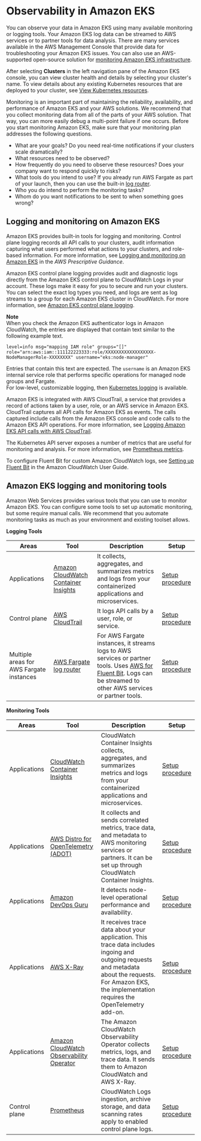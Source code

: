 # Observability in Amazon EKS<a name="eks-observe"></a>

You can observe your data in Amazon EKS using many available monitoring or logging tools\. Your Amazon EKS log data can be streamed to AWS services or to partner tools for data analysis\. There are many services available in the AWS Management Console that provide data for troubleshooting your Amazon EKS issues\. You can also use an AWS\-supported open\-source solution for [monitoring Amazon EKS infrastructure](https://docs.aws.amazon.com/grafana/latest/userguide/solution-eks.html)\.

After selecting **Clusters** in the left navigation pane of the Amazon EKS console, you can view cluster health and details by selecting your cluster's name\. To view details about any existing Kubernetes resources that are deployed to your cluster, see [View Kubernetes resources](view-kubernetes-resources.md)\.

Monitoring is an important part of maintaining the reliability, availability, and performance of Amazon EKS and your AWS solutions\. We recommend that you collect monitoring data from all of the parts of your AWS solution\. That way, you can more easily debug a multi\-point failure if one occurs\. Before you start monitoring Amazon EKS, make sure that your monitoring plan addresses the following questions\.
+ What are your goals? Do you need real\-time notifications if your clusters scale dramatically?
+ What resources need to be observed?
+ How frequently do you need to observe these resources? Does your company want to respond quickly to risks?
+ What tools do you intend to use? If you already run AWS Fargate as part of your launch, then you can use the built\-in [log router](fargate-logging.md)\.
+ Who you do intend to perform the monitoring tasks?
+ Whom do you want notifications to be sent to when something goes wrong?

## Logging and monitoring on Amazon EKS<a name="logging-monitoring"></a>

Amazon EKS provides built\-in tools for logging and monitoring\. Control plane logging records all API calls to your clusters, audit information capturing what users performed what actions to your clusters, and role\-based information\. For more information, see [Logging and monitoring on Amazon EKS](https://docs.aws.amazon.com/prescriptive-guidance/latest/implementing-logging-monitoring-cloudwatch/amazon-eks-logging-monitoring.html) in the *AWS Prescriptive Guidance*\.

Amazon EKS control plane logging provides audit and diagnostic logs directly from the Amazon EKS control plane to CloudWatch Logs in your account\. These logs make it easy for you to secure and run your clusters\. You can select the exact log types you need, and logs are sent as log streams to a group for each Amazon EKS cluster in CloudWatch\. For more information, see [Amazon EKS control plane logging](control-plane-logs.md)\.

**Note**  
When you check the Amazon EKS authenticator logs in Amazon CloudWatch, the entries are displayed that contain text similar to the following example text\.  

```
level=info msg="mapping IAM role" groups="[]" role="arn:aws:iam::111122223333:role/XXXXXXXXXXXXXXXXXX-NodeManagerRole-XXXXXXXX" username="eks:node-manager"
```
Entries that contain this text are expected\. The `username` is an Amazon EKS internal service role that performs specific operations for managed node groups and Fargate\.  
For low\-level, customizable logging, then [Kubernetes logging](https://kubernetes.io/docs/concepts/cluster-administration/logging/) is available\.

Amazon EKS is integrated with AWS CloudTrail, a service that provides a record of actions taken by a user, role, or an AWS service in Amazon EKS\. CloudTrail captures all API calls for Amazon EKS as events\. The calls captured include calls from the Amazon EKS console and code calls to the Amazon EKS API operations\. For more information, see [Logging Amazon EKS API calls with AWS CloudTrail](logging-using-cloudtrail.md)\.

The Kubernetes API server exposes a number of metrics that are useful for monitoring and analysis\. For more information, see [Prometheus metrics](prometheus.md)\.

To configure Fluent Bit for custom Amazon CloudWatch logs, see [Setting up Fluent Bit](https://docs.aws.amazon.com/AmazonCloudWatch/latest/monitoring/Container-Insights-setup-logs-FluentBit.html#Container-Insights-FluentBit-setup) in the Amazon CloudWatch User Guide\.

## Amazon EKS logging and monitoring tools<a name="eks_monitor_tools"></a>

Amazon Web Services provides various tools that you can use to monitor Amazon EKS\. You can configure some tools to set up automatic monitoring, but some require manual calls\. We recommend that you automate monitoring tasks as much as your environment and existing toolset allows\.


**Logging Tools**  

| Areas | Tool | Description | Setup | 
| --- | --- | --- | --- | 
|  Applications  |  [Amazon CloudWatch Container Insights](https://docs.aws.amazon.com/AmazonCloudWatch/latest/monitoring/ContainerInsights.html)  |  It collects, aggregates, and summarizes metrics and logs from your containerized applications and microservices\.  |  [Setup procedure](https://docs.aws.amazon.com/AmazonCloudWatch/latest/monitoring/Container-Insights-setup-EKS-quickstart.html)  | 
|  Control plane  |  [AWS CloudTrail](logging-using-cloudtrail.md)  |  It logs API calls by a user, role, or service\.  |  [Setup procedure](https://docs.aws.amazon.com/awscloudtrail/latest/userguide/cloudtrail-create-and-update-a-trail.html)  | 
|  Multiple areas for AWS Fargate instances  |  [AWS Fargate log router](fargate-logging.md)  |  For AWS Fargate instances, it streams logs to AWS services or partner tools\. Uses [AWS for Fluent Bit](https://github.com/aws/aws-for-fluent-bit)\. Logs can be streamed to other AWS services or partner tools\.  |  [Setup procedure](fargate-logging.md)  | 


**Monitoring Tools**  

| Areas | Tool | Description | Setup | 
| --- | --- | --- | --- | 
|  Applications  |  [CloudWatch Container Insights](https://docs.aws.amazon.com/AmazonCloudWatch/latest/monitoring/ContainerInsights.html)  |  CloudWatch Container Insights collects, aggregates, and summarizes metrics and logs from your containerized applications and microservices\.  |  [Setup procedure](https://docs.aws.amazon.com/AmazonCloudWatch/latest/monitoring/deploy-container-insights-EKS.html)  | 
|  Applications  |  [AWS Distro for OpenTelemetry \(ADOT\)](https://aws-otel.github.io/docs/introduction)  |  It collects and sends correlated metrics, trace data, and metadata to AWS monitoring services or partners\. It can be set up through CloudWatch Container Insights\.  |  [Setup procedure](opentelemetry.md)  | 
|  Applications  |  [Amazon DevOps Guru](https://aws.amazon.com/about-aws/whats-new/2021/11/amazon-devops-guru-coverage-amazon-eks-metrics-cluster/)  |  It detects node\-level operational performance and availability\.  |  [Setup procedure](https://docs.aws.amazon.com/AmazonCloudWatch/latest/monitoring/deploy-container-insights-EKS.html)  | 
|  Applications  |  [AWS X\-Ray](https://docs.aws.amazon.com/xray/latest/devguide/aws-xray.html)  |  It receives trace data about your application\. This trace data includes ingoing and outgoing requests and metadata about the requests\. For Amazon EKS, the implementation requires the OpenTelemetry add\-on\.  |  [Setup procedure](https://docs.aws.amazon.com/xray/latest/devguide/xray-instrumenting-your-app.html)  | 
| Applications | [Amazon CloudWatch Observability Operator](https://docs.aws.amazon.com/AmazonCloudWatch/latest/monitoring/WhatIsCloudWatch.html) | The Amazon CloudWatch Observability Operator collects metrics, logs, and trace data\. It sends them to Amazon CloudWatch and AWS X\-Ray\. | [Setup procedure](https://docs.aws.amazon.com/AmazonCloudWatch/latest/monitoring/install-CloudWatch-Observability-EKS-addon.html) | 
|  Control plane  |  [Prometheus](prometheus.md)  |  CloudWatch Logs ingestion, archive storage, and data scanning rates apply to enabled control plane logs\.  |  [Setup procedure](https://prometheus.io/)  | 